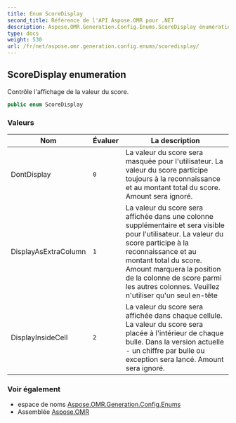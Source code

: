 ```yaml
---
title: Enum ScoreDisplay
second_title: Référence de l'API Aspose.OMR pour .NET
description: Aspose.OMR.Generation.Config.Enums.ScoreDisplay énumération. Contrôle laffichage de la valeur du score.
type: docs
weight: 530
url: /fr/net/aspose.omr.generation.config.enums/scoredisplay/
---
```

## ScoreDisplay enumeration

Contrôle l'affichage de la valeur du score.

```csharp
public enum ScoreDisplay
```

### Valeurs

| Nom | Évaluer | La description |
| --- | --- | --- |
| DontDisplay | `0` | La valeur du score sera masquée pour l'utilisateur. La valeur du score participe toujours à la reconnaissance et au montant total du score. Amount sera ignoré. |
| DisplayAsExtraColumn | `1` | La valeur du score sera affichée dans une colonne supplémentaire et sera visible pour l'utilisateur. La valeur du score participe à la reconnaissance et au montant total du score. Amount marquera la position de la colonne de score parmi les autres colonnes. Veuillez n'utiliser qu'un seul en-tête |
| DisplayInsideCell | `2` | La valeur du score sera affichée dans chaque cellule. La valeur du score sera placée à l'intérieur de chaque bulle. Dans la version actuelle - un chiffre par bulle ou exception sera lancé. Amount sera ignoré. |

### Voir également

* espace de noms [Aspose.OMR.Generation.Config.Enums](../../aspose.omr.generation.config.enums/)
* Assemblée [Aspose.OMR](../../)


